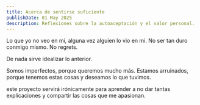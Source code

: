 ```yaml
---
title: Acerca de sentirse suficiente
publishDate: 01 May 2025
description: Reflexiones sobre la autoaceptación y el valor personal.
---
```


Lo que yo no veo en mi, alguna vez alguien lo vio en mi. No ser tan duro conmigo mismo. No regrets.

De nada sirve idealizar lo anterior.

Somos imperfectos, porque queremos mucho más. Estamos arruinados, porque tenemos estas cosas y deseamos lo que tuvimos.

este proyecto servirá irónicamente para aprender a no dar tantas explicaciones y compartir las cosas que me apasionan.
